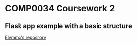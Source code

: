 # COMP0034 Coursework 2

## Flask app example with a basic structure

[Elymma's repository](https://github.com/elymma/Coursework2.git)
